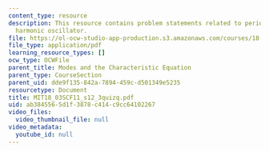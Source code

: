 ```yaml
---
content_type: resource
description: This resource contains problem statements related to period of the simple
  harmonic oscillator.
file: https://ol-ocw-studio-app-production.s3.amazonaws.com/courses/18-03sc-differential-equations-fall-2011/ab3845565d1f3878c414c9cc64102267_MIT18_03SCF11_s12_3quizq.pdf
file_type: application/pdf
learning_resource_types: []
ocw_type: OCWFile
parent_title: Modes and the Characteristic Equation
parent_type: CourseSection
parent_uid: dde9f135-842a-7894-459c-d501349e5235
resourcetype: Document
title: MIT18_03SCF11_s12_3quizq.pdf
uid: ab384556-5d1f-3878-c414-c9cc64102267
video_files:
  video_thumbnail_file: null
video_metadata:
  youtube_id: null
---
```

